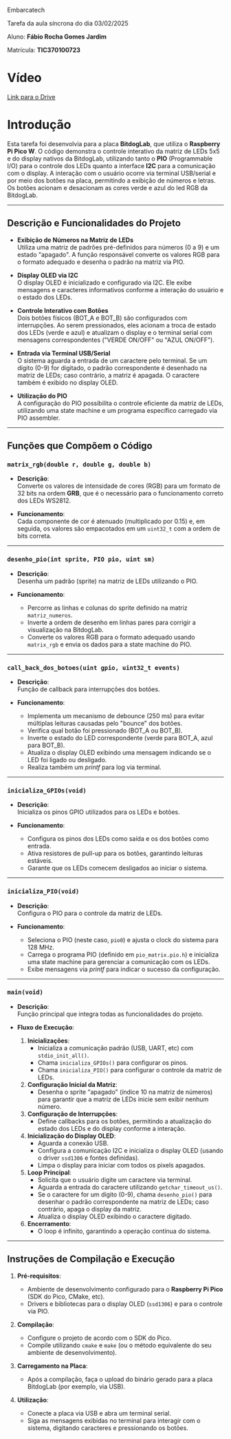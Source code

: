 Embarcatech    

Tarefa da aula síncrona do dia 03/02/2025  

Aluno: **Fábio Rocha Gomes Jardim**    

Matrícula: **TIC370100723**    

# Vídeo

[Link para o Drive](https://drive.google.com/file/d/1Bjwts_C0dZXV9ONO-ZNohPhk0hfaXDmf/view?usp=sharing)

# Introdução  

Esta tarefa foi desenvolvia para a placa **BitdogLab**, que utiliza o **Raspberry Pi Pico W**. O código demonstra o controle interativo da matriz de LEDs 5x5 e do display nativos da BitdogLab, utilizando tanto o **PIO** (Programmable I/O) para o controle dos LEDs quanto a interface **I2C** para a comunicação com o display. A interação com o usuário ocorre via terminal USB/serial e por meio dos botões na placa, permitindo a exibição de números e letras.
Os botões acionam e desacionam as cores verde e azul do led RGB da BitdogLab.

---

## Descrição e Funcionalidades do Projeto

- **Exibição de Números na Matriz de LEDs**  
  Utiliza uma matriz de padrões pré-definidos para números (0 a 9) e um estado "apagado". A função responsável converte os valores RGB para o formato adequado e desenha o padrão na matriz via PIO.

- **Display OLED via I2C**  
  O display OLED é inicializado e configurado via I2C. Ele exibe mensagens e caracteres informativos conforme a interação do usuário e o estado dos LEDs.

- **Controle Interativo com Botões**  
  Dois botões físicos (BOT_A e BOT_B) são configurados com interrupções. Ao serem pressionados, eles acionam a troca de estado dos LEDs (verde e azul) e atualizam o display e o terminal serial com mensagens correspondentes ("VERDE ON/OFF" ou "AZUL ON/OFF").

- **Entrada via Terminal USB/Serial**  
  O sistema aguarda a entrada de um caractere pelo terminal. Se um dígito (0-9) for digitado, o padrão correspondente é desenhado na matriz de LEDs; caso contrário, a matriz é apagada. O caractere também é exibido no display OLED.

- **Utilização do PIO**  
  A configuração do PIO possibilita o controle eficiente da matriz de LEDs, utilizando uma state machine e um programa específico carregado via PIO assembler.

---

## Funções que Compõem o Código

### `matrix_rgb(double r, double g, double b)`

- **Descrição**:  
  Converte os valores de intensidade de cores (RGB) para um formato de 32 bits na ordem **GRB**, que é o necessário para o funcionamento correto dos LEDs WS2812.

- **Funcionamento**:  
  Cada componente de cor é atenuado (multiplicado por 0.15) e, em seguida, os valores são empacotados em um `uint32_t` com a ordem de bits correta.

---

### `desenho_pio(int sprite, PIO pio, uint sm)`

- **Descrição**:  
  Desenha um padrão (sprite) na matriz de LEDs utilizando o PIO.

- **Funcionamento**:  
  - Percorre as linhas e colunas do sprite definido na matriz `matriz_numeros`.
  - Inverte a ordem de desenho em linhas pares para corrigir a visualização na BitdogLab.
  - Converte os valores RGB para o formato adequado usando `matrix_rgb` e envia os dados para a state machine do PIO.

---

### `call_back_dos_botoes(uint gpio, uint32_t events)`

- **Descrição**:  
  Função de callback para interrupções dos botões.

- **Funcionamento**:  
  - Implementa um mecanismo de debounce (250 ms) para evitar múltiplas leituras causadas pelo "bounce" dos botões.
  - Verifica qual botão foi pressionado (BOT_A ou BOT_B).
  - Inverte o estado do LED correspondente (verde para BOT_A, azul para BOT_B).
  - Atualiza o display OLED exibindo uma mensagem indicando se o LED foi ligado ou desligado.
  - Realiza também um *printf* para log via terminal.

---

### `inicializa_GPIOs(void)`

- **Descrição**:  
  Inicializa os pinos GPIO utilizados para os LEDs e botões.

- **Funcionamento**:  
  - Configura os pinos dos LEDs como saída e os dos botões como entrada.
  - Ativa resistores de pull-up para os botões, garantindo leituras estáveis.
  - Garante que os LEDs comecem desligados ao iniciar o sistema.

---

### `inicializa_PIO(void)`

- **Descrição**:  
  Configura o PIO para o controle da matriz de LEDs.

- **Funcionamento**:  
  - Seleciona o PIO (neste caso, `pio0`) e ajusta o clock do sistema para 128 MHz.
  - Carrega o programa PIO (definido em `pio_matrix.pio.h`) e inicializa uma state machine para gerenciar a comunicação com os LEDs.
  - Exibe mensagens via *printf* para indicar o sucesso da configuração.

---

### `main(void)`

- **Descrição**:  
  Função principal que integra todas as funcionalidades do projeto.

- **Fluxo de Execução**:
  1. **Inicializações**:
     - Inicializa a comunicação padrão (USB, UART, etc) com `stdio_init_all()`.
     - Chama `inicializa_GPIOs()` para configurar os pinos.
     - Chama `inicializa_PIO()` para configurar o controle da matriz de LEDs.
  2. **Configuração Inicial da Matriz**:
     - Desenha o sprite "apagado" (índice 10 na matriz de números) para garantir que a matriz de LEDs inicie sem exibir nenhum número.
  3. **Configuração de Interrupções**:
     - Define callbacks para os botões, permitindo a atualização do estado dos LEDs e do display conforme a interação.
  4. **Inicialização do Display OLED**:
     - Aguarda a conexão USB.
     - Configura a comunicação I2C e inicializa o display OLED (usando o driver `ssd1306` e fontes definidas).
     - Limpa o display para iniciar com todos os pixels apagados.
  5. **Loop Principal**:
     - Solicita que o usuário digite um caractere via terminal.
     - Aguarda a entrada do caractere utilizando `getchar_timeout_us()`.
     - Se o caractere for um dígito (0-9), chama `desenho_pio()` para desenhar o padrão correspondente na matriz de LEDs; caso contrário, apaga o display da matriz.
     - Atualiza o display OLED exibindo o caractere digitado.
  6. **Encerramento**:
     - O loop é infinito, garantindo a operação contínua do sistema.

---

## Instruções de Compilação e Execução

1. **Pré-requisitos**:
   - Ambiente de desenvolvimento configurado para o **Raspberry Pi Pico** (SDK do Pico, CMake, etc).
   - Drivers e bibliotecas para o display OLED (`ssd1306`) e para o controle via PIO.

2. **Compilação**:
   - Configure o projeto de acordo com o SDK do Pico.
   - Compile utilizando `cmake` e `make` (ou o método equivalente do seu ambiente de desenvolvimento).

3. **Carregamento na Placa**:
   - Após a compilação, faça o upload do binário gerado para a placa BitdogLab (por exemplo, via USB).

4. **Utilização**:
   - Conecte a placa via USB e abra um terminal serial.
   - Siga as mensagens exibidas no terminal para interagir com o sistema, digitando caracteres e pressionando os botões.

